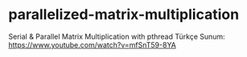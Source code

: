 # parallelized-matrix-multiplication
Serial &amp; Parallel Matrix Multiplication with pthread
Türkçe Sunum: https://www.youtube.com/watch?v=mfSnT59-8YA
